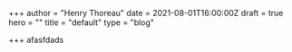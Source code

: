 +++
author = "Henry Thoreau"
date = 2021-08-01T16:00:00Z
draft = true
hero = ""
title = "default"
type = "blog"

+++
afasfdads